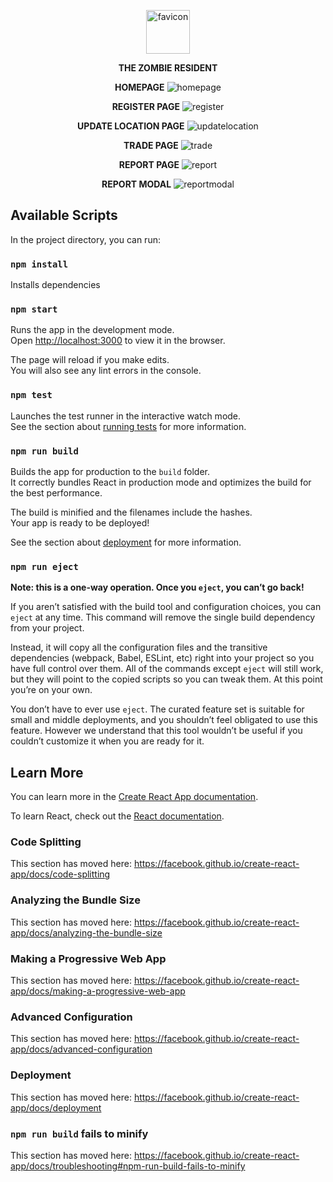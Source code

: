 
<p align="center">
<img src="https://i.imgur.com/j3wLJaB.png" alt="favicon" width="70"> 
</p>
<p align="center">
<b>THE ZOMBIE RESIDENT</b>
</p>

<p align="center">
  <b>HOMEPAGE</b>
<img src="https://i.imgur.com/aQm2v9Y.png" alt="homepage">
</p>
<p align="center">
  <b>REGISTER PAGE</b>
<img src="https://i.imgur.com/FaYgFXQ.png" alt="register"> 
</p>
<p align="center">
  <b>UPDATE LOCATION PAGE</b>
<img src="https://i.imgur.com/4LuoxLw.png" alt="updatelocation"> 
</p>
<p align="center">
<b>TRADE PAGE</b>
<img src="https://i.imgur.com/89Yc2Ds.png" alt="trade"> 
</p>
<p align="center">
<b>REPORT PAGE</b> 
<img src="https://i.imgur.com/ARkVEjJ.png" alt="report"> 
</p>
<p align="center">
<b>REPORT MODAL</b>
<img src="https://i.imgur.com/FuFjuNZ.png" alt="reportmodal"> 
</p>



## Available Scripts

In the project directory, you can run:

### `npm install`
Installs dependencies

### `npm start`

Runs the app in the development mode.<br />
Open [http://localhost:3000](http://localhost:3000) to view it in the browser.

The page will reload if you make edits.<br />
You will also see any lint errors in the console.

### `npm test`

Launches the test runner in the interactive watch mode.<br />
See the section about [running tests](https://facebook.github.io/create-react-app/docs/running-tests) for more information.

### `npm run build`

Builds the app for production to the `build` folder.<br />
It correctly bundles React in production mode and optimizes the build for the best performance.

The build is minified and the filenames include the hashes.<br />
Your app is ready to be deployed!

See the section about [deployment](https://facebook.github.io/create-react-app/docs/deployment) for more information.

### `npm run eject`

**Note: this is a one-way operation. Once you `eject`, you can’t go back!**

If you aren’t satisfied with the build tool and configuration choices, you can `eject` at any time. This command will remove the single build dependency from your project.

Instead, it will copy all the configuration files and the transitive dependencies (webpack, Babel, ESLint, etc) right into your project so you have full control over them. All of the commands except `eject` will still work, but they will point to the copied scripts so you can tweak them. At this point you’re on your own.

You don’t have to ever use `eject`. The curated feature set is suitable for small and middle deployments, and you shouldn’t feel obligated to use this feature. However we understand that this tool wouldn’t be useful if you couldn’t customize it when you are ready for it.

## Learn More

You can learn more in the [Create React App documentation](https://facebook.github.io/create-react-app/docs/getting-started).

To learn React, check out the [React documentation](https://reactjs.org/).

### Code Splitting

This section has moved here: https://facebook.github.io/create-react-app/docs/code-splitting

### Analyzing the Bundle Size

This section has moved here: https://facebook.github.io/create-react-app/docs/analyzing-the-bundle-size

### Making a Progressive Web App

This section has moved here: https://facebook.github.io/create-react-app/docs/making-a-progressive-web-app

### Advanced Configuration

This section has moved here: https://facebook.github.io/create-react-app/docs/advanced-configuration

### Deployment

This section has moved here: https://facebook.github.io/create-react-app/docs/deployment

### `npm run build` fails to minify

This section has moved here: https://facebook.github.io/create-react-app/docs/troubleshooting#npm-run-build-fails-to-minify

